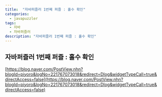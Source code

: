 ```yaml
---
title:  "자바퍼즐러 1번째 퍼즐 : 홀수 확인"
categories:
  - javapuzzler
tags:
  - 자바
  - 자바퍼즐러
description: "자바퍼즐러 1번째 퍼즐 : 홀수 확인"
---
```


## 자바퍼즐러 1번째 퍼즐 : 홀수 확인
[https://blog.naver.com/PostView.nhn?blogId=piyoro&logNo=221767073018&redirect=Dlog&widgetTypeCall=true&directAccess=false](https://blog.naver.com/PostView.nhn?blogId=piyoro&logNo=221767073018&redirect=Dlog&widgetTypeCall=true&directAccess=false)
